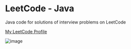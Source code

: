 # LeetCode - Java
Java code for solutions of interview problems on LeetCode
 
[My LeetCode Profile](https://leetcode.com/rahulbiswas12/)

![image](https://user-images.githubusercontent.com/49182089/123376498-2f512080-d5a8-11eb-8048-e9dad3071f79.png)
